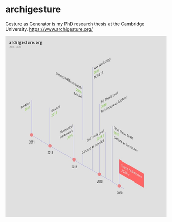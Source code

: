 # archigesture
Gesture as Generator is my PhD research thesis at the Cambridge University. https://www.archigesture.org/

![](archigesture.org.jpg)
